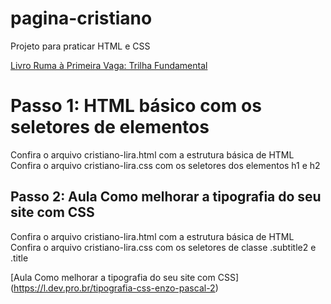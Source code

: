 # pagina-cristiano
Projeto para praticar HTML e CSS

[Livro Ruma à Primeira Vaga: Trilha Fundamental](https://l.dev.pro.br/ebook-rpv-trilha-fundamental)

# Passo 1: HTML básico com os seletores de elementos
Confira o arquivo cristiano-lira.html com a estrutura básica de HTML
Confira o arquivo cristiano-lira.css com os seletores dos elementos h1 e h2

## Passo 2: Aula Como melhorar a tipografia do seu site com CSS
Confira o arquivo cristiano-lira.html com a estrutura básica de HTML
Confira o arquivo cristiano-lira.css com os seletores de classe .subtitle2 e .title

[Aula Como melhorar a tipografia do seu site com CSS] (https://l.dev.pro.br/tipografia-css-enzo-pascal-2)
